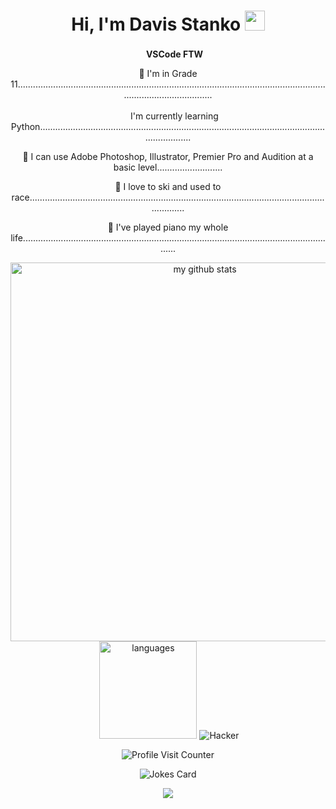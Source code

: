 <div align="center">

# Hi, I'm Davis Stanko <img height="32" width="32" src="https://raw.githubusercontent.com/sciencepal/sciencepal/master/assets/Hi.gif" />

 <img height="17" width="17" src="https://simpleicons.org/icons/visualstudiocode.svg" /> **VSCode FTW**

🏫 I'm in Grade 11.............................................................................................................................................................

 <img height="17" width="17" src="https://simpleicons.org/icons/python.svg" /> I'm currently learning Python...................................................................................................................................

🎨 I can use Adobe Photoshop, Illustrator, Premier Pro and Audition at a basic level..........................

🎿 I love to ski and used to race..................................................................................................................................

🎹 I've played piano my whole life..............................................................................................................................

<img src="https://github-readme-stats.vercel.app/api?username=davisstanko&show_icons=true&theme=dark" alt="my github stats" width="606"/>&nbsp;<img src="https://github-readme-stats.vercel.app/api/top-langs/?username=davisstanko&layout=compact&theme=dark" alt="languages" height="156">
![Hacker](https://media1.tenor.com/images/02e672703fda926c6b1aabac0853dad4/tenor.gif?itemid=3899102)

![Profile Visit Counter](https://komarev.com/ghpvc/?username=davisstanko&color=grey&style=flat-square&label=Profile+Views)

![Jokes Card](https://readme-jokes.vercel.app/api)

![](https://hit.yhype.halp.im/github/profile?user_id=65086944)

</div>
